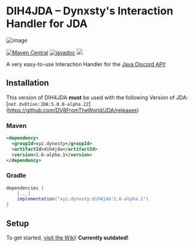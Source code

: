 # DIH4JDA – Dynxsty's Interaction Handler for JDA
![image](https://user-images.githubusercontent.com/48297101/154980678-ae9db212-f38b-4a4e-a628-0f94d13086b7.png)

[![Maven Central](https://img.shields.io/maven-central/v/xyz.dynxsty/dih4jda.svg?label=Maven%20Central)](https://search.maven.org/search?q=g:%22xyz.dynxsty%22%20AND%20a:%22dih4jda%22)
[![javadoc](https://javadoc.io/badge2/xyz.dynxsty/dih4jda/javadoc.svg)](https://javadoc.io/doc/xyz.dynxsty/dih4jda)
[![](https://jitpack.io/v/DynxstyGIT/DIH4JDA.svg)](https://jitpack.io/#DynxstyGIT/DIH4JDA)


A very easy-to-use Interaction Handler for the [Java Discord API!](https://github.com/DV8FromTheWorld/JDA)

## Installation
This version of DIH4JDA **must** be used with the following Version of JDA: [`net.dv8tion:JDA:5.0.0-alpha.22`]
(https://github.com/DV8FromTheWorld/JDA/releases)

### Maven

```xml
<dependency>
  <groupId>xyz.dynxsty</groupId>
  <artifactId>dih4jda</artifactId>
  <version>1.6-alpha.1</version>
</dependency>
```

### Gradle

```gradle
dependencies {
    [...]
    implementation("xyz.dynxsty:dih4jda:1.6-alpha.1")
}
```

## Setup
To get started, [visit the Wiki](https://github.com/DynxstyGIT/DIH4JDA/wiki)!
<b>Currently outdated!</b>






